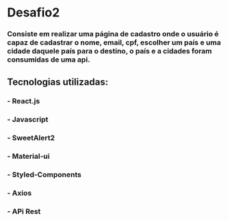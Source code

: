 # Desafio2
### Consiste em realizar uma página de cadastro onde o usuário é capaz de cadastrar o nome, email, cpf, escolher um país e uma cidade daquele país para o destino, o país e a cidades foram consumidas de uma api.

## Tecnologias utilizadas:

### - React.js

### - Javascript

### - SweetAlert2

### - Material-ui

### - Styled-Components

### - Axios

### - APi Rest


